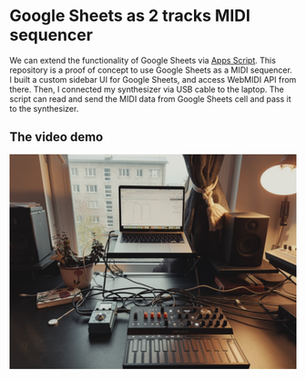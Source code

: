 # Google Sheets as 2 tracks MIDI sequencer

We can extend the functionality of Google Sheets via [Apps Script](https://developers.google.com/apps-script). This repository is a proof of concept to use Google Sheets as a MIDI sequencer. I built a custom sidebar UI for Google Sheets, and access WebMIDI API from there. Then, I connected my synthesizer via USB cable to the laptop. The script can read and send the MIDI data from Google Sheets cell and pass it to the synthesizer.

## The video demo

[![The setup for this project: Arturia MicroFreak synth and Google Sheets](Sequencer.jpg)](https://youtu.be/duzOII-73cA?si=_5O_taffXfPOmZln)
